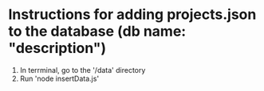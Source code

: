 # Instructions for adding projects.json to the database (db name: "description")

1. In terrminal, go to the '/data' directory
2. Run 'node insertData.js'